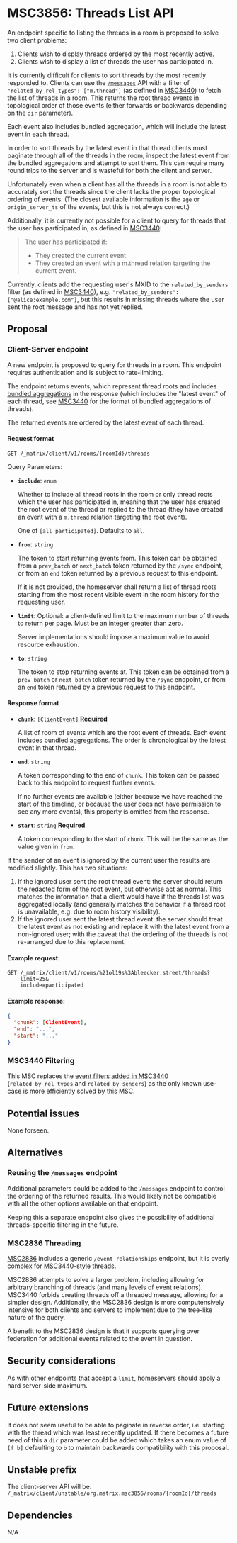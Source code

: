 # MSC3856: Threads List API

An endpoint specific to listing the threads in a room is proposed to solve two
client problems:

1. Clients wish to display threads ordered by the most recently active.
2. Clients wish to display a list of threads the user has participated in.

It is currently difficult for clients to sort threads by the most recently
responded to. Clients can use the [`/messages`](https://spec.matrix.org/v1.3/client-server-api/#get_matrixclientv3roomsroomidmessages)
API with a filter of `"related_by_rel_types": ["m.thread"]` (as defined in
[MSC3440](https://github.com/matrix-org/matrix-spec-proposals/blob/main/proposals/3440-threading-via-relations.md#fetch-all-threads-in-a-room))
to fetch the list of threads in a room. This returns the root thread events in
topological order of those events (either forwards or backwards depending on the
`dir` parameter).

Each event also includes bundled aggregation, which will include the latest
event in each thread.

In order to sort threads by the latest event in that thread clients must
paginate through all of the threads in the room, inspect the latest event from
the bundled aggregations and attempt to sort them. This can require many round
trips to the server and is wasteful for both the client and server.

Unfortunately even when a client has all the threads in a room is not able to accurately
sort the threads since the client lacks the proper topological ordering of events. (The
closest available information is the `age` or `origin_server_ts` of the events, but this
is not always correct.)

Additionally, it is currently not possible for a client to query for threads that
the user has participated in, as defined in
[MSC3440](https://github.com/matrix-org/matrix-spec-proposals/blob/main/proposals/3440-threading-via-relations.md#event-format):

> The user has participated if:
>
> * They created the current event.
> * They created an event with a m.thread relation targeting the current event.

Currently, clients add the requesting user's MXID to the `related_by_senders` filter
(as defined in
[MSC3440](https://github.com/matrix-org/matrix-spec-proposals/blob/main/proposals/3440-threading-via-relations.md#fetch-all-threads-in-a-room)),
e.g. `"related_by_senders":["@alice:example.com"]`, but this results in missing
threads where the user sent the root message and has not yet replied.

## Proposal

### Client-Server endpoint

A new endpoint is proposed to query for threads in a room. This endpoint requires
authentication and is subject to rate-limiting.

The endpoint returns events, which represent thread roots and includes
[bundled aggregations](https://spec.matrix.org/v1.3/client-server-api/#aggregations)
in the response (which includes the "latest event" of each thread, see
[MSC3440](https://github.com/matrix-org/matrix-spec-proposals/blob/main/proposals/3440-threading-via-relations.md#event-format)
for the format of bundled aggregations of threads).

The returned events are ordered by the latest event of each thread.

#### Request format

```
GET /_matrix/client/v1/rooms/{roomId}/threads
```

Query Parameters:

* **`include`**: `enum`

  Whether to include all thread roots in the room or only thread roots which the
  user has participated in, meaning that the user has created the root event of
  the thread or replied to the thread (they have created an event with a `m.thread`
  relation targeting the root event).

  One of `[all participated]`. Defaults to `all`.
* **`from`**: `string`

  The token to start returning events from. This token can be obtained from a
  `prev_batch` or `next_batch` token returned by the `/sync` endpoint, or from
  an `end` token returned by a previous request to this endpoint.

  If it is not provided, the homeserver shall return a list of thread roots starting
  from the most recent visible event in the room history for the requesting user.
* **`limit`**: Optional: a client-defined limit to the maximum
  number of threads to return per page. Must be an integer greater than zero.

  Server implementations should impose a maximum value to avoid resource
  exhaustion.
* **`to`**: `string`

  The token to stop returning events at. This token can be obtained from a
  `prev_batch` or `next_batch` token returned by the `/sync` endpoint, or from
  an `end` token returned by a previous request to this endpoint.

#### Response format

* **`chunk`**: [`[ClientEvent]`](https://spec.matrix.org/v1.3/client-server-api/#room-event-format) **Required**

  A list of room of events which are the root event of threads. Each event includes
  bundled aggregations. The order is chronological by the latest event in that thread.
* **`end`**: `string`

  A token corresponding to the end of `chunk`. This token can be passed back to
  this endpoint to request further events.

  If no further events are available (either because we have reached the start
  of the timeline, or because the user does not have permission to see any more
  events), this property is omitted from the response.
* **`start`**: `string` **Required**

  A token corresponding to the start of `chunk`. This will be the same as the
  value given in `from`.

If the sender of an event is ignored by the current user the results are modified
slightly. This has two situations:

1. If the ignored user sent the root thread event: the server should return the
   redacted form of the root event, but otherwise act as normal. This matches the
   information that a client would have if the threads list was aggregated locally
   (and generally matches the behavior if a thread root is unavailable, e.g. due
   to room history visibility).
2. If the ignored user sent the latest thread event: the server should treat the
   latest event as not existing and replace it with the latest event from a
   non-ignored user; with the caveat that the ordering of the threads is not
   re-arranged due to this replacement.

#### Example request:

```
GET /_matrix/client/v1/rooms/%21ol19s%3Ableecker.street/threads?
    limit=25&
    include=participated
```

#### Example response:

```json
{
  "chunk": [ClientEvent],
  "end": "...",
  "start": "..."
}
```

### MSC3440 Filtering

This MSC replaces the [event filters added in MSC3440](https://github.com/matrix-org/matrix-spec-proposals/blob/main/proposals/3440-threading-via-relations.md#fetch-all-threads-in-a-room)
(`related_by_rel_types` and `related_by_senders`) as the only known use-case is
more efficiently solved by this MSC.

## Potential issues

None forseen.

## Alternatives

### Reusing the `/messages` endpoint

Additional parameters could be added to the `/messages` endpoint to control the
ordering of the returned results. This would likely not be compatible with all
the other options available on that endpoint.

Keeping this a separate endpoint also gives the possibility of additional
threads-specific filtering in the future.

### MSC2836 Threading

[MSC2836](https://github.com/matrix-org/matrix-spec-proposals/pull/2836) includes
a generic `/event_relationships` endpoint, but it is overly complex for
[MSC3440](https://github.com/matrix-org/matrix-doc/pull/3440)-style threads.

MSC2836 attempts to solve a larger problem, including allowing for arbitrary
branching of threads (and many levels of event relations). MSC3440 forbids creating
threads off a threaded message, allowing for a simpler design. Additionally, the
MSC2836 design is more computensively intensive for both clients and servers to
implement due to the tree-like nature of the query.

A benefit to the MSC2836 design is that it supports querying over federation for
additional events related to the event in question.

## Security considerations

As with other endpoints that accept a `limit`, homeservers should apply a hard
server-side maximum.

## Future extensions

It does not seem useful to be able to paginate in reverse order, i.e. starting with
the thread which was least recently updated. If there becomes a future need of this
a `dir` parameter could be added which takes an enum value of `[f b]` defaulting to
`b` to maintain backwards compatibility with this proposal.

## Unstable prefix

The client-server API will be: `/_matrix/client/unstable/org.matrix.msc3856/rooms/{roomId}/threads`

## Dependencies

N/A
